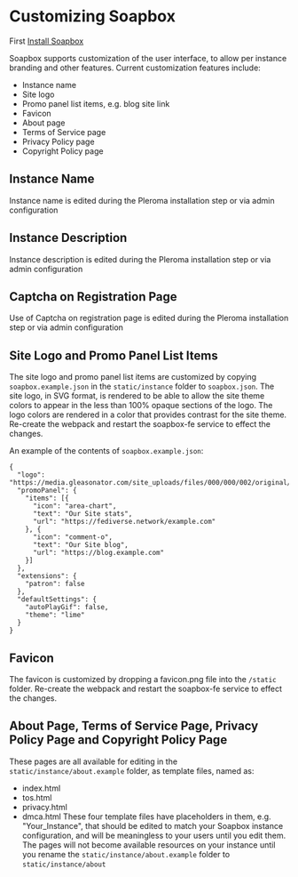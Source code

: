 # Customizing Soapbox

First [Install Soapbox](https://soapbox.pub/)

Soapbox supports customization of the user interface, to allow per instance branding and other features.  Current customization features include:
* Instance name
* Site logo
* Promo panel list items, e.g. blog site link
* Favicon
* About page
* Terms of Service page
* Privacy Policy page
* Copyright Policy page

## Instance Name
Instance name is edited during the Pleroma installation step or via admin configuration

## Instance Description
Instance description is edited during the Pleroma installation step or via admin configuration

## Captcha on Registration Page
Use of Captcha on registration page is edited during the Pleroma installation step or via admin configuration

## Site Logo and Promo Panel List Items
The site logo and promo panel list items are customized by copying `soapbox.example.json` in the `static/instance` folder to `soapbox.json`.
The site logo, in SVG format, is rendered to be able to allow the site theme colors to appear in the less than 100% opaque sections of the logo.
The logo colors are rendered in a color that provides contrast for the site theme.
Re-create the webpack and restart the soapbox-fe service to effect the changes.

An example of the contents of `soapbox.example.json`:
```
{
  "logo": "https://media.gleasonator.com/site_uploads/files/000/000/002/original/logo.svg",
  "promoPanel": {
    "items": [{
      "icon": "area-chart",
      "text": "Our Site stats",
      "url": "https://fediverse.network/example.com"
    }, {
      "icon": "comment-o",
      "text": "Our Site blog",
      "url": "https://blog.example.com"
    }]
  },
  "extensions": {
    "patron": false
  },
  "defaultSettings": {
    "autoPlayGif": false,
    "theme": "lime"
  }
}
```

## Favicon
The favicon is customized by dropping a favicon.png file into the `/static` folder. 
Re-create the webpack and restart the soapbox-fe service to effect the changes.

## About Page, Terms of Service Page, Privacy Policy Page and Copyright Policy Page
These pages are all available for editing in the `static/instance/about.example` folder, as template files, named as:
* index.html
* tos.html
* privacy.html
* dmca.html
These four template files have placeholders in them, e.g. "Your_Instance", that should be edited to match your Soapbox instance configuration, and will be meaningless to your users until you edit them.
The pages will not become available resources on your instance until you rename the `static/instance/about.example` folder to `static/instance/about`
